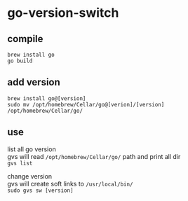 # go-version-switch

## compile

`brew install go`  
`go build`  

## add version

`brew install go@[version]`  
`sudo mv /opt/homebrew/Cellar/go@[verion]/[version] /opt/homebrew/Cellar/go/`   

## use  

list all go version  
gvs will read `/opt/homebrew/Cellar/go/` path and print all dir  
`gvs list`  

change version  
gvs will create soft links to `/usr/local/bin/`  
`sudo gvs sw [version]`  
